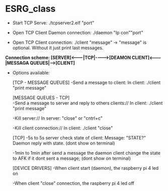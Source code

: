 # ESRG_class

 * Start TCP Serve:
./tcpserver2.elf "port" 

 * Open TCP Client Daemon connection:
./daemon "Ip con""port"
 
 * Open TCP Client connection:
./client "message"
-> "message" is optional. Without it just print last messages.

 **Connection scheme:
 [SERVER]<---|TCP|---->[DEAMON CLIENT]<---|MESSAGA QUEUES|-->[CLIENT]**
 
 * Options available:

    [TCP - MESSAGE QUEUES]
    -Send a message to client:
        In client: ./client "print message"

    [MESSAGE QUEUES - TCP]    
    -Send a message to server and reply to others clients://
        In client: ./client "print message"

    -Kill server://
        In server: "close" or "cntrl+c"

    -Kill client connection://
        In client: ./client "close"

    [TCP]
    -5s to 5s server check state of client:
        Message: "STATE?"
        Daemon reply with state.
        (dont show on terminal)

    -1min to 1min after send a message the daemon client change the state to AFK if it dont sent a message;
        (dont show on terminal)

    [DEVICE DRIVERS]
    -When client start (daemon), the raspberry pi 4 led on

    -When client "close" connection, the raspberry pi 4 led off
